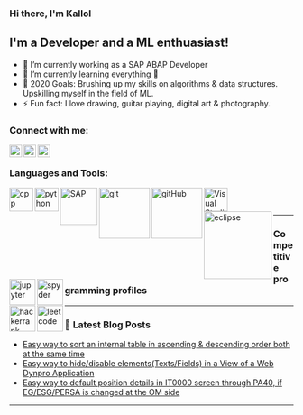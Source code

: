 ### Hi there, I'm Kallol

## I'm a Developer and a ML enthuasiast!
- 🔭 I’m currently working as a SAP ABAP Developer
- 🌱 I’m currently learning everything 🤣
- 🥅 2020 Goals: Brushing up my skills on algorithms & data structures. Upskilling myself in the field of ML.
- ⚡ Fun fact: I love drawing, guitar playing, digital art & photography.

### Connect with me:

[<img align="left" alt="Twitter" width="22px" src="https://cdn.jsdelivr.net/npm/simple-icons@v3/icons/twitter.svg" />][twitter]
[<img align="left" alt="LinkedIn" width="22px" src="https://cdn.jsdelivr.net/npm/simple-icons@v3/icons/linkedin.svg" />][linkedin]
[<img align="left" alt="Instagram" width="22px" src="https://cdn.jsdelivr.net/npm/simple-icons@v3/icons/instagram.svg" />][instagram]
<br />

### Languages and Tools:

[<img align="left" alt="cpp" width="42px" src="https://upload.wikimedia.org/wikipedia/commons/thumb/1/18/ISO_C%2B%2B_Logo.svg/500px-ISO_C%2B%2B_Logo.svg.png"/>][cpp]
[<img align="left" alt="python" width="42px" src="https://upload.wikimedia.org/wikipedia/commons/thumb/c/c3/Python-logo-notext.svg/110px-Python-logo-notext.svg.png"/>][python]
[<img align="left" alt="SAP" width="66px" src="https://upload.wikimedia.org/wikipedia/commons/thumb/5/59/SAP_2011_logo.svg/64px-SAP_2011_logo.svg.png"/>][sapabap]
[<img align="left" alt="git" width="90px" src="https://upload.wikimedia.org/wikipedia/commons/thumb/e/e0/Git-logo.svg/320px-Git-logo.svg.png"/>][git]
[<img align="left" alt="gitHub" width="90px" src="https://upload.wikimedia.org/wikipedia/commons/thumb/e/ef/Octicons-logo-github.svg/320px-Octicons-logo-github.svg.png"/>][github]
[<img align="left" alt="Visual Studio Code" width="42px" src="https://upload.wikimedia.org/wikipedia/commons/thumb/9/9a/Visual_Studio_Code_1.35_icon.svg/200px-Visual_Studio_Code_1.35_icon.svg.png"/>][vscode]
[<img align="left" alt="eclipse" width="120px" src="https://upload.wikimedia.org/wikipedia/commons/thumb/d/d0/Eclipse-Luna-Logo.svg/200px-Eclipse-Luna-Logo.svg.png"/>][eclipse]
[<img align="left" alt="jupyter" width="46px" src="https://upload.wikimedia.org/wikipedia/commons/thumb/3/38/Jupyter_logo.svg/200px-Jupyter_logo.svg.png"/>][jupyter]
[<img align="left" alt="spyder" width="46px" src="https://upload.wikimedia.org/wikipedia/commons/thumb/7/7e/Spyder_logo.svg/200px-Spyder_logo.svg.png"/>][spyder]
<br />
<br />

---
### Competitive programming profiles

[<img align="left" alt="hackerrank" width="46px" src="https://upload.wikimedia.org/wikipedia/commons/thumb/6/65/HackerRank_logo.png/240px-HackerRank_logo.png"/>][hackerrank]
[<img align="left" alt="leetcode" width="46px" src="https://upload.wikimedia.org/wikipedia/commons/1/19/LeetCode_logo_black.png"/>][leetcode]


---
### 📕 Latest Blog Posts
<!-- BLOG-POST-LIST:START -->
- [Easy way to sort an internal table in ascending & descending order both at the same time](https://blogs.sap.com/2020/07/28/easy-way-to-sort-an-internal-table-in-ascending-descending-order-both-at-the-same-time/)
- [Easy way to hide/disable elements(Texts/Fields) in a View of a Web Dynpro Application](https://blogs.sap.com/2020/07/23/easy-way-to-hide-fields-in-a-view-of-a-web-dynpro-application/)
- [Easy way to default position details in IT0000 screen through PA40, if EG/ESG/PERSA is changed at the OM side](https://blogs.sap.com/2020/07/20/easy-way-to-default-position-details-in-it0000-screen-through-pa40-if-eg-esg-persa-is-changed-at-the-om-side./)
<!-- BLOG-POST-LIST:END -->

---

[twitter]: https://twitter.com/kallolathome
[instagram]: https://www.instagram.com/drystuffs/
[linkedin]: https://www.linkedin.com/in/kallol-chakraborty-9728a699/
[vscode]: https://en.wikipedia.org/wiki/Visual_Studio_Code
[git]: https://en.wikipedia.org/wiki/Git
[github]: https://en.wikipedia.org/wiki/GitHub
[sapabap]: https://en.wikipedia.org/wiki/ABAP
[eclipse]: https://en.wikipedia.org/wiki/Eclipse_(software)
[python]: https://en.wikipedia.org/wiki/Python_(programming_language)
[jupyter]: https://en.wikipedia.org/wiki/Project_Jupyter
[cpp]: https://en.wikipedia.org/wiki/C%2B%2B
[spyder]: https://en.wikipedia.org/wiki/Spyder_(software)
[hackerrank]: https://www.hackerrank.com/drystuffs
[leetcode]: https://leetcode.com/kallolathome/
